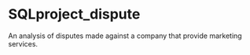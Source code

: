 # SQLproject_dispute
An analysis of disputes made against a company that provide marketing services.
